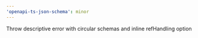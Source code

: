```yaml
---
'openapi-ts-json-schema': minor
---
```


Throw descriptive error with circular schemas and inline refHandling option
